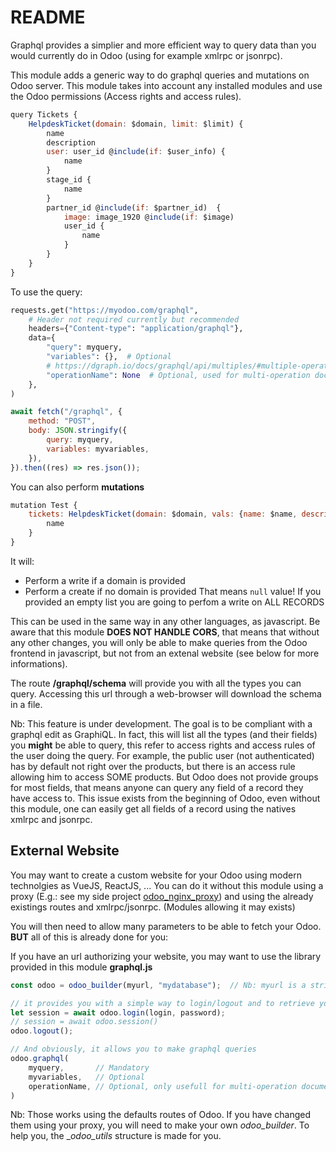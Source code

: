 # README

Graphql provides a simplier and more efficient way to query data than you would currently do in Odoo (using for example xmlrpc or jsonrpc).

This module adds a generic way to do graphql queries and mutations on Odoo server.
This module takes into account any installed modules and use the Odoo permissions (Access rights and access rules).



```javascript
query Tickets {
    HelpdeskTicket(domain: $domain, limit: $limit) {	
        name
        description
        user: user_id @include(if: $user_info) {
            name
        }
        stage_id {
            name
        }
        partner_id @include(if: $partner_id)  {
            image: image_1920 @include(if: $image)
            user_id {
            	name
            }
        }
    }
}
```

To use the query:

```python
requests.get("https://myodoo.com/graphql",
    # Header not required currently but recommended
    headers={"Content-type": "application/graphql"},  
    data={
        "query": myquery,
        "variables": {},  # Optional
        # https://dgraph.io/docs/graphql/api/multiples/#multiple-operations
        "operationName": None  # Optional, used for multi-operation document
	},
)
```

```javascript
await fetch("/graphql", {
    method: "POST",
    body: JSON.stringify({
        query: myquery,
        variables: myvariables,
    }),
}).then((res) => res.json());
```



You can also perform **mutations**

```javascript
mutation Test {
    tickets: HelpdeskTicket(domain: $domain, vals: {name: $name, description: $description}) {
        name
    }
}
```

It will:

* Perform a write if a domain is provided
* Perform a create if no domain is provided
  That means `null` value! If you provided an empty list you are going to perfom a write on ALL RECORDS



This can be used in the same way in any other languages, as javascript.
Be aware that this module **DOES NOT HANDLE CORS**, that means that without any other changes, you will only be able to make queries from the Odoo frontend in javascript, but not from an extenal website (see below for more informations).



The route <strong>/graphql/schema</strong> will provide you with all the types you can query.
Accessing this url through a web-browser will download the schema in a file.

Nb: This feature is under development. The goal is to be compliant with a graphql edit as GraphiQL.
In fact, this will list all the types (and their fields) you <strong>might</strong> be able to query, this refer to access rights and access rules of the user doing the query.
For example, the public user (not authenticated) has by default not right over the products, but there is an access rule allowing him to access SOME products. But Odoo does not provide groups for most fields, that means anyone can query any field of a record they have access to. This issue exists from the beginning of Odoo, even without this module, one can easily get all fields of a record using the natives xmlrpc and jsonrpc.



## External Website

You may want to create a custom website for your Odoo using modern technolgies as VueJS, ReactJS, ...
You can do it without this module using a proxy (E.g.: see my side project [odoo_nginx_proxy](https://github.com/divad1196/odoo_nginx_proxy)) and using the already existings routes and xmlrpc/jsonrpc.
(Modules allowing it may exists)



You will then need to allow many parameters to be able to fetch your Odoo.
**BUT** all of this is already done for you:

If you have an url authorizing your website, you may want to use the library provided in this module **graphql.js**

```javascript
const odoo = odoo_builder(myurl, "mydatabase");  // Nb: myurl is a string

// it provides you with a simple way to login/logout and to retrieve your sessions information
let session = await odoo.login(login, password);
// session = await odoo.session()
odoo.logout();

// And obviously, it allows you to make graphql queries
odoo.graphql(
    myquery,	   // Mandatory
    myvariables,   // Optional
    operationName, // Optional, only usefull for multi-operation document
)
```

Nb: Those works using the defaults routes of Odoo. If you have changed them using your proxy, you will need to make your own _odoo_builder_. To help you, the __odoo_utils_ structure is made for you.





